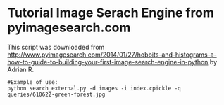# Tutorial Image Serach Engine from pyimagesearch.com

This script was downloaded from http://www.pyimagesearch.com/2014/01/27/hobbits-and-histograms-a-how-to-guide-to-building-your-first-image-search-engine-in-python by Adrian R.

```
#Example of use:
python search_external.py -d images -i index.cpickle -q queries/610622-green-forest.jpg
```
